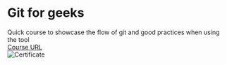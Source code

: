 # Git for geeks
Quick course to showcase the flow of git and good practices when using the tool  
[Course URL](https://valid.udemy.com/course/git-for-geeks/)  
![Certificate](images/git-for-geeks.jpg)

